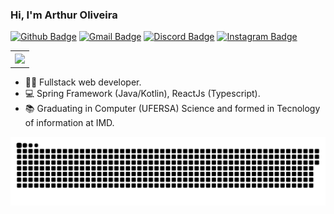 ### Hi, I'm Arthur Oliveira

[![Github Badge](https://img.shields.io/badge/-Github-000?style=flat-square&logo=Github&logoColor=white&link=https://github.com/ArthurOlive)](https://github.com/ArthurOlive)
[![Gmail Badge](https://img.shields.io/badge/-Gmail-c14438?style=flat-square&logo=Gmail&logoColor=white&link=mailto:arthuroliveira909.av@gmail.com)](mailto:arthuroliveira909.av@gmail.com)
[![Discord Badge](https://img.shields.io/badge/Discord-7289DA?style=flat-square&logo=discord&logoColor=white)](mailto:arthuroliveira909.av@gmail.com)
[![Instagram Badge](https://img.shields.io/badge/Instagram-E4405F?style=flat-square&logo=discord&logoColor=white&link=https://www.instagram.com/art.oli23)](https://www.instagram.com/art.oli23)

<table>
  <th>
    <img src="https://github-readme-stats.vercel.app/api/top-langs/?username=ArthurOlive&layout=compact&theme=dark&count_private=true"  width=400px>
  </th>
</table>

- 👨‍💻 Fullstack web developer.
- 💻 Spring Framework (Java/Kotlin), ReactJs (Typescript).
- 📚 Graduating in Computer (UFERSA) Science and formed in Tecnology of information at IMD.
 
![Snake animation](https://github.com/ArthurOlive/ArthurOlive/blob/output/github-contribution-grid-snake.svg)
